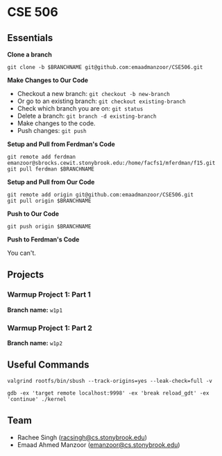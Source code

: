 # CSE 506

## Essentials

**Clone a branch**

`git clone -b $BRANCHNAME git@github.com:emaadmanzoor/CSE506.git`

**Make Changes to Our Code**

   * Checkout a new branch: `git checkout -b new-branch`
   * Or go to an existing branch: `git checkout existing-branch`
   * Check which branch you are on: `git status`
   * Delete a branch: `git branch -d existing-branch`
   * Make changes to the code.
   * Push changes: `git push`

**Setup and Pull from Ferdman's Code**

```
git remote add ferdman emanzoor@sbrocks.cewit.stonybrook.edu:/home/facfs1/mferdman/f15.git
git pull ferdman $BRANCHNAME
```

**Setup and Pull from Our Code**

```
git remote add origin git@github.com:emaadmanzoor/CSE506.git
git pull origin $BRANCHNAME
```

**Push to Our Code**

`git push origin $BRANCHNAME`

**Push to Ferdman's Code**

You can't.

## Projects

### Warmup Project 1: Part 1

**Branch name:** `w1p1`

### Warmup Project 1: Part 2

**Branch name:** `w1p2`

## Useful Commands

```
valgrind rootfs/bin/sbush --track-origins=yes --leak-check=full -v
```

```
gdb -ex 'target remote localhost:9998' -ex 'break reload_gdt' -ex 'continue' ./kernel
```

## Team

   * Rachee Singh (racsingh@cs.stonybrook.edu)
   * Emaad Ahmed Manzoor (emanzoor@cs.stonybrook.edu)
